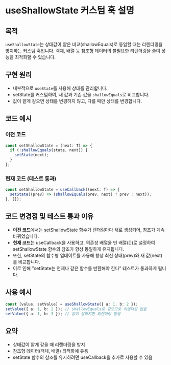 # useShallowState 커스텀 훅 설명

## 목적

`useShallowState`는 상태값이 얕은 비교(shallowEquals)로 동일할 때는 리렌더링을 방지하는 커스텀 훅입니다. 객체, 배열 등 참조형 데이터의 불필요한 리렌더링을 줄여 성능을 최적화할 수 있습니다.

## 구현 원리

- 내부적으로 `useState`를 사용해 상태를 관리합니다.
- setState를 커스텀하여, 새 값과 기존 값을 `shallowEquals`로 비교합니다.
- 값이 얕게 같으면 상태를 변경하지 않고, 다를 때만 상태를 변경합니다.

## 코드 예시

### 이전 코드

```typescript
const setShallowState = (next: T) => {
  if (!shallowEquals(state, next)) {
    setState(next);
  }
};
```

### 현재 코드 (테스트 통과)

```typescript
const setShallowState = useCallback((next: T) => {
  setState((prev) => (shallowEquals(prev, next) ? prev : next));
}, []);
```

## 코드 변경점 및 테스트 통과 이유

- **이전 코드**에서는 setShallowState 함수가 렌더링마다 새로 생성되어, 참조가 계속 바뀌었습니다.
- **현재 코드**는 useCallback을 사용하고, 의존성 배열을 빈 배열([])로 설정하여 setShallowState 함수의 참조가 항상 동일하게 유지됩니다.
- 또한, setState의 함수형 업데이트를 사용해 항상 최신 상태(prev)와 새 값(next)를 비교합니다.
- 이로 인해 "setState는 언제나 같은 함수를 반환해야 한다" 테스트가 통과하게 됩니다.

## 사용 예시

```typescript
const [value, setValue] = useShallowState({ a: 1, b: 2 });
setValue({ a: 1, b: 2 }); // shallowEquals로 같으므로 리렌더링 없음
setValue({ a: 1, b: 3 }); // 값이 달라지면 리렌더링 발생
```

## 요약

- 상태값이 얕게 같을 때 리렌더링을 방지
- 참조형 데이터(객체, 배열) 최적화에 유용
- setState 함수의 참조를 유지하려면 useCallback을 추가로 사용할 수 있음
